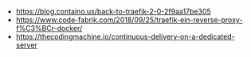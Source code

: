 * https://blog.containo.us/back-to-traefik-2-0-2f9aa17be305
* https://www.code-fabrik.com/2018/09/25/traefik-ein-reverse-proxy-f%C3%BCr-docker/
* https://thecodingmachine.io/continuous-delivery-on-a-dedicated-server
